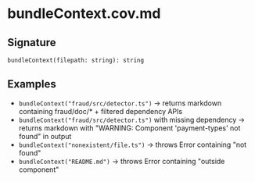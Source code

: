 # bundleContext.cov.md

## Signature
`bundleContext(filepath: string): string`

## Examples
- `bundleContext("fraud/src/detector.ts")` → returns markdown containing fraud/doc/* + filtered dependency APIs
- `bundleContext("fraud/src/detector.ts")` with missing dependency → returns markdown with "WARNING: Component 'payment-types' not found" in output
- `bundleContext("nonexistent/file.ts")` → throws Error containing "not found"
- `bundleContext("README.md")` → throws Error containing "outside component"